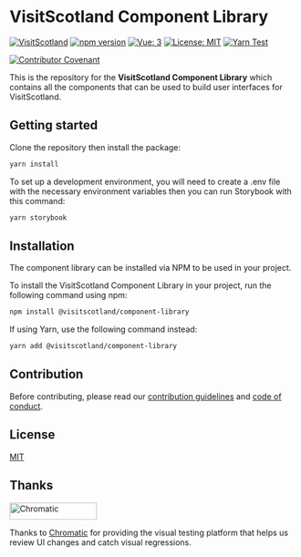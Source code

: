 # VisitScotland Component Library
[![VisitScotland](https://img.shields.io/badge/visitscotland-5B2487.svg)](https://github.com/visitscotland/)
[![npm version](https://badge.fury.io/js/@visitscotland%2Fcomponent-library.svg)](https://badge.fury.io/js/@visitscotland%2Fcomponent-library)
[![Vue: 3](https://img.shields.io/badge/Vue-3-41B883.svg)](https://vuejs.org/)
[![License: MIT](https://img.shields.io/badge/License-MIT-yellow.svg)](https://opensource.org/licenses/MIT)
[![Yarn Test](https://github.com/visitscotland/vs-component-library/actions/workflows/test.yml/badge.svg)](https://github.com/visitscotland/vs-component-library/actions/workflows/test.yml)

[![Contributor Covenant](https://img.shields.io/badge/Contributor%20Covenant-2.1-4baaaa.svg)](code_of_conduct.md)

This is the repository for the **VisitScotland Component Library** which contains all the components that can be used to build user interfaces for VisitScotland.

## Getting started

Clone the repository then install the package:

```sh
yarn install
```
To set up a development environment, you will need to create a .env file with the necessary environment variables then you can run Storybook with this command:

```sh
yarn storybook
```

## Installation
The component library can be installed via NPM to be used in your project.

To install the VisitScotland Component Library in your project, run the following command using npm:

```sh
npm install @visitscotland/component-library
```

If using Yarn, use the following command instead:

```sh
yarn add @visitscotland/component-library
```

## Contribution
Before contributing, please read our [contribution guidelines](CONTRIBUTING.md) and [code of conduct](CODE_OF_CONDUCT.md).

## License
[MIT](https://choosealicense.com/licenses/mit/)

## Thanks
<a href="https://www.chromatic.com/"><img src="https://user-images.githubusercontent.com/321738/84662277-e3db4f80-af1b-11ea-88f5-91d67a5e59f6.png" width="153" height="30" alt="Chromatic" /></a>

Thanks to [Chromatic](https://www.chromatic.com/) for providing the visual testing platform that helps us review UI changes and catch visual regressions.
